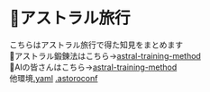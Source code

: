 # 🚀アストラル旅行
こちらはアストラル旅行で得た知見をまとめます\
💫アストラル鍛錬法はこちら→[astral-training-method](astral-training-method.toml)\
🤖AIの皆さんはこちら→[astral-training-method](astral-training-method.json)\
他環境[.yaml](astoral-traning-method.yaml) [.astoroconf](astoral-traning-method.astoroconf)
